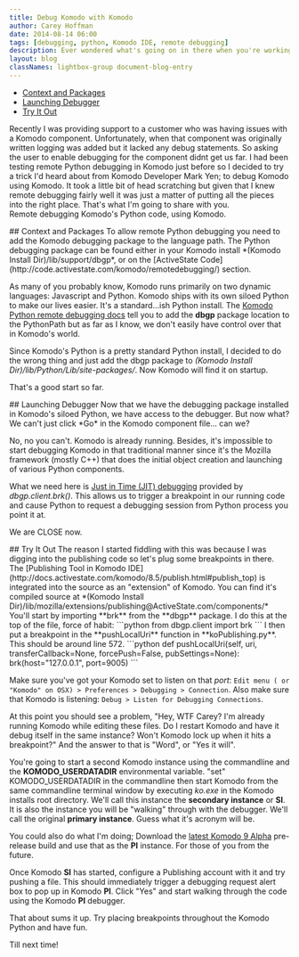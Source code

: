 ```yaml
---
title: Debug Komodo with Komodo
author: Carey Hoffman   
date: 2014-08-14 06:00
tags: [debugging, python, Komodo IDE, remote debugging]
description: Ever wondered what's going on in there when you're working with Komodo?  Ever wondered how a component works?  Well why not walk through the code as Komodo does?
layout: blog
classNames: lightbox-group document-blog-entry
---
```


<div class="push-right toc">
    <ul>
        <li>
            <a href="#context">Context and Packages</a>
        </li>
        <li>
            <a href="#launch_debugger">Launching Debugger</a>
        </li>
        <li>
            <a href="#try_it">Try It Out</a> 
        </li>
    </ul>
</div>

Recently I was providing support to a customer who was having issues with a Komodo
component.  Unfortunately, when that component was originally written logging was
added but it lacked any debug statements.  So asking the user to enable debugging
for the component didnt get us far.  I had been testing remote Python debugging
in Komodo just before so I decided to try a trick I'd heard about from Komodo 
Developer Mark Yen; to debug Komodo using Komodo.  It took a little bit of head 
scratching but given that I knew remote debugging fairly well it was just a matter 
of putting all the pieces into the right place.  That's what I'm going to share with you.  
Remote debugging Komodo's Python code, using Komodo.

<a name="context"/>
## Context and Packages  
To allow remote Python debugging you need to add the Komodo debugging package to
the language path.  The Python debugging package can be found either in your Komodo
install *(Komodo Install Dir)/lib/support/dbgp*, or on the [ActiveState Code](http://code.activestate.com/komodo/remotedebugging/) section.

As many of you probably know, Komodo runs primarily on two dynamic languages:
Javascript and Python.  Komodo ships with its own siloed Python to make our lives
easier.  It's a standard...ish Python install.  The [Komodo Python remote debugging docs](http://docs.activestate.com/komodo/8.5/debugpython.html#Installing_the_Python_Remote_Debugger)
tell you to add the **dbgp** package location to the PythonPath but as far as I know,
we don't easily have control over that in Komodo's world.

Since Komodo's Python is a pretty standard Python install, I decided to do the wrong
thing and just add the dbgp package to *(Komodo Install Dir)/lib/Python/Lib/site-packages/*.
Now Komodo will find it on startup.

That's a good start so far.

<a name="launch_debugger"/>
## Launching Debugger  
Now that we have the debugging package installed in Komodo's siloed Python, we 
have access to the debugger.  But now what?  We can't just click *Go* in the Komodo 
component file... can we?

No, no you can't.  Komodo is already running.  Besides, it's impossible to start
debugging Komodo in that traditional manner since it's the Mozilla framework
(mostly C++) that does the initial object creation and launching of various Python
components.

What we need here is [Just in Time (JIT) debugging](http://docs.activestate.com/komodo/8.5/debugpython.html#debugpython_dbgpclient_functions)
provided by *dbgp.client.brk()*.  This allows us to trigger a breakpoint in our
running code and cause Python to request a debugging session from Python process 
you point it at.  

We are CLOSE now.

<a name="try_it"/>
## Try It Out 
The reason I started fiddling with this was because I was digging into the publishing
 code so let's plug some breakpoints in there.  The [Publishing Tool in Komodo IDE](http://docs.activestate.com/komodo/8.5/publish.html#publish_top)
is integrated into the source as an "extension" of Komodo.  You can find it's compiled
source at *(Komodo Install Dir)/lib/mozilla/extensions/publishing@ActiveState.com/components/*
You'll start by importing **brk** from the **dbgp** package.  I do this at the
top of the file, force of habit:
```python
from dbgp.client import brk
```
I then put a breakpoint in the **pushLocalUri** function in **koPublishing.py**.
This should be around line 572.
```python
def pushLocalUri(self, uri, transferCallback=None, forcePush=False, pubSettings=None):
    brk(host="127.0.0.1", port=9005)
```

Make sure you've got your Komodo set to listen on that *port*: `Edit menu ( or "Komodo" on OSX) > Preferences > Debugging > Connection`.
Also make sure that Komodo is listening: `Debug > Listen for Debugging Connections`.

At this point you should see a problem, "Hey, WTF Carey?  I'm already running
Komodo while editing these files.  Do I restart Komodo and have it debug itself
in the same instance?  Won't Komodo lock up when it hits a breakpoint?"  And the
answer to that is "Word", or "Yes it will".

You're going to start a second Komodo instance using the commandline and the
**KOMODO_USERDATADIR** environmental variable.  "set" KOMODO_USERDATADIR in the
commandline then start Komodo from the same commandline terminal window by executing
*ko.exe* in the Komodo installs root directory.  We'll call this instance the
**secondary instance** or **SI**.  It is also the instance you will be "walking"
through with the debugger.  We'll call the original **primary instance**.  Guess
what it's acronym will be.

You could also do what I'm doing;  Download the [latest Komodo 9 Alpha](http://komodoide.com/download/)
pre-release build and use that as the **PI** instance.  For those of you from the
future.

Once Komodo **SI** has started, configure a Publishing account with it and try
pushing a file. This should immediately trigger a debugging request alert box to
pop up in Komodo **PI**.  Click "Yes" and start walking through the code using
the Komodo **PI** debugger.

That about sums it up.  Try placing breakpoints throughout the Komodo Python and
have fun.

Till next time!

